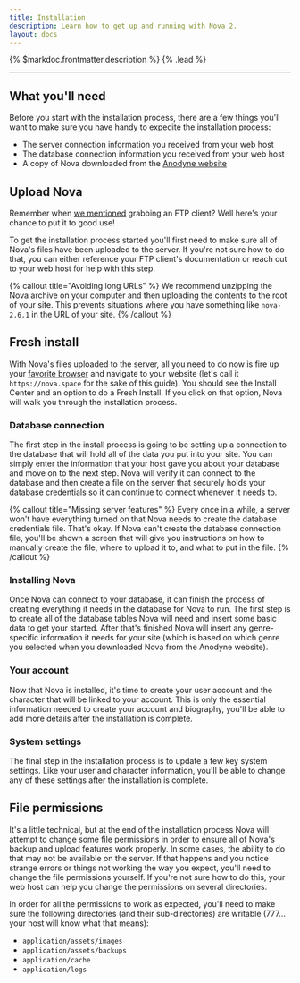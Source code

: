```yaml
---
title: Installation
description: Learn how to get up and running with Nova 2.
layout: docs
---
```


{% $markdoc.frontmatter.description %} {% .lead %}

---

## What you'll need

Before you start with the installation process, there are a few things you'll want to make sure you have handy to expedite the installation process:

- The server connection information you received from your web host
- The database connection information you received from your web host
- A copy of Nova downloaded from the [Anodyne website](https://anodyne-productions.com)

## Upload Nova

Remember when [we mentioned](/docs/2.6/before-getting-started#ftp-client) grabbing an FTP client? Well here's your chance to put it to good use!

To get the installation process started you'll first need to make sure all of Nova's files have been uploaded to the server. If you're not sure how to do that, you can either reference your FTP client's documentation or reach out to your web host for help with this step.

{% callout title="Avoiding long URLs" %}
We recommend unzipping the Nova archive on your computer and then uploading the contents to the root of your site. This prevents situations where you have something like `nova-2.6.1` in the URL of your site.
{% /callout %}

## Fresh install

With Nova's files uploaded to the server, all you need to do now is fire up your [favorite browser](/docs/2.6/compatability#browser) and navigate to your website (let's call it `https://nova.space` for the sake of this guide). You should see the Install Center and an option to do a Fresh Install. If you click on that option, Nova will walk you through the installation process.

### Database connection

The first step in the install process is going to be setting up a connection to the database that will hold all of the data you put into your site. You can simply enter the information that your host gave you about your database and move on to the next step. Nova will verify it can connect to the database and then create a file on the server that securely holds your database credentials so it can continue to connect whenever it needs to.

{% callout title="Missing server features" %}
Every once in a while, a server won't have everything turned on that Nova needs to create the database credentials file. That's okay. If Nova can't create the database connection file, you'll be shown a screen that will give you instructions on how to manually create the file, where to upload it to, and what to put in the file.
{% /callout %}

### Installing Nova

Once Nova can connect to your database, it can finish the process of creating everything it needs in the database for Nova to run. The first step is to create all of the database tables Nova will need and insert some basic data to get your started. After that's finished Nova will insert any genre-specific information it needs for your site (which is based on which genre you selected when you downloaded Nova from the Anodyne website).

### Your account

Now that Nova is installed, it's time to create your user account and the character that will be linked to your account. This is only the essential information needed to create your account and biography, you'll be able to add more details after the installation is complete.

### System settings

The final step in the installation process is to update a few key system settings. Like your user and character information, you'll be able to change any of these settings after the installation is complete.

## File permissions

It's a little technical, but at the end of the installation process Nova will attempt to change some file permissions in order to ensure all of Nova's backup and upload features work properly. In some cases, the ability to do that may not be available on the server. If that happens and you notice strange errors or things not working the way you expect, you'll need to change the file permissions yourself. If you're not sure how to do this, your web host can help you change the permissions on several directories.

In order for all the permissions to work as expected, you'll need to make sure the following directories (and their sub-directories) are writable (777... your host will know what that means):

- `application/assets/images`
- `application/assets/backups`
- `application/cache`
- `application/logs`
